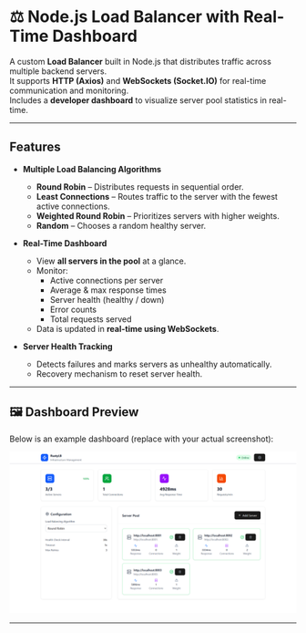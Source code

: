# ⚖️ Node.js Load Balancer with Real-Time Dashboard

A custom **Load Balancer** built in Node.js that distributes traffic across multiple backend servers.  
It supports **HTTP (Axios)** and **WebSockets (Socket.IO)** for real-time communication and monitoring.  
Includes a **developer dashboard** to visualize server pool statistics in real-time.

---

##  Features

- **Multiple Load Balancing Algorithms**
  - **Round Robin** – Distributes requests in sequential order.
  - **Least Connections** – Routes traffic to the server with the fewest active connections.
  - **Weighted Round Robin** – Prioritizes servers with higher weights.
  - **Random** – Chooses a random healthy server.

- **Real-Time Dashboard**
  - View **all servers in the pool** at a glance.
  - Monitor:
    - Active connections per server
    - Average & max response times
    - Server health (healthy / down)
    - Error counts
    - Total requests served
  - Data is updated in **real-time using WebSockets**.

- **Server Health Tracking**
  - Detects failures and marks servers as unhealthy automatically.
  - Recovery mechanism to reset server health.

---
## 🖼️ Dashboard Preview

Below is an example dashboard (replace with your actual screenshot):

![Dashboard Screenshot](./image.png)

---
